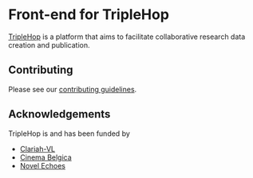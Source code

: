 # Front-end for TripleHop

[TripleHop](https://github.com/GhentCDH/triplehop) is a platform that aims to facilitate collaborative research data creation and publication.

## Contributing

Please see our [contributing guidelines](CONTRIBUTING.md).

## Acknowledgements

TripleHop is and has been funded by

* [Clariah-VL](https://clariahvl.hypotheses.org/)
* [Cinema Belgica](https://www.cinemabelgica.be/)
* [Novel Echoes](https://research.flw.ugent.be/en/projects/novel-echoes)
